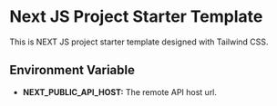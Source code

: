 # Next JS Project Starter Template

This is NEXT JS project starter template designed with Tailwind CSS.

## Environment Variable

-   **NEXT_PUBLIC_API_HOST:** The remote API host url.
